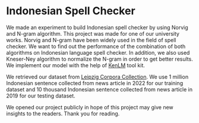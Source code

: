 ﻿# Indonesian Spell Checker

We made an experiment to build Indonesian spell checker by using Norvig and N-gram algorithm. This project was made for one of our university works. Norvig and N-gram have been widely used in the field of spell checker. We want to find out the performance of the combination of both algorithms on Indonesian language spell checker. In addition, we also used Kneser-Ney algorithm to normalize the N-gram in order to get better results. We implement our model with the help of [KenLM](https://github.com/kpu/kenlm/tree/master) tool kit.

We retrieved our dataset from [Leipzig Corpora Collection](https://wortschatz.uni-leipzig.de/en/download/Indonesian). We use 1 million Indonesian sentence collected from news article in 2022 for our training dataset and 10 thousand Indonesian sentence collected from news article in 2019 for our testing dataset.

We opened our project publicly in hope of this project may give new insights to the readers. Thank you for reading. 
